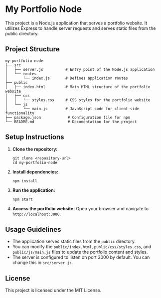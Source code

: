 # My Portfolio Node

This project is a Node.js application that serves a portfolio website. It utilizes Express to handle server requests and serves static files from the public directory.

## Project Structure

```
my-portfolio-node
├── src
│   ├── server.js          # Entry point of the Node.js application
│   └── routes
│       └── index.js       # Defines application routes
├── public
│   ├── index.html         # Main HTML structure of the portfolio website
│   ├── css
│   │   └── styles.css     # CSS styles for the portfolio website
│   └── js
│       └── main.js        # JavaScript code for client-side functionality
├── package.json            # Configuration file for npm
└── README.md               # Documentation for the project
```

## Setup Instructions

1. **Clone the repository:**
   ```
   git clone <repository-url>
   cd my-portfolio-node
   ```

2. **Install dependencies:**
   ```
   npm install
   ```

3. **Run the application:**
   ```
   npm start
   ```

4. **Access the portfolio website:**
   Open your browser and navigate to `http://localhost:3000`.

## Usage Guidelines

- The application serves static files from the `public` directory.
- You can modify the `public/index.html`, `public/css/styles.css`, and `public/js/main.js` files to update the portfolio content and styles.
- The server is configured to listen on port 3000 by default. You can change this in `src/server.js`.

## License

This project is licensed under the MIT License.